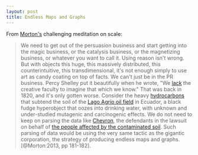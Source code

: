 ```yaml
---
layout: post
title: Endless Maps and Graphs
---
```


From [Morton's](https://en.wikipedia.org/wiki/Timothy_Morton) challenging 
meditation on scale:

> We need to get out of the persuasion business and start getting into the magic
> business, or the catalysis business, or the magnetizing business, or whatever
> you want to call it. Using reason isn't wrong. But with objects this huge,
> this massively distributed, this counterintuitive, this transdimensional, it's
> not enough simply to use art as candy coating on top of facts. We can't just
> be in the PR business. Percy Shelley put it beautifully when he wrote, "We
> [lack] the creative faculty to imagine that which we know." That was back in
> 1820, and it's only gotten worse. Consider the heavy [hydrocarbons] that 
> subtend the soil of the [Lago Agrio oil field] in Ecuador, a black fudge 
> hyperobject that oozes into drinking water, with unknown and under-studied 
> mutagenic and carcinogenic effects. We do not need to keep on parsing the 
> data like [Chevron], the defendants in the lawsuit on behalf of 
> [the people affected by the contaminated soil]. Such parsing of data would 
> be using the very same tactic as the gigantic corporation, the strategy of 
> producing endless maps and graphs. [@Morton:2013, pp 181-182].

[Lago Agrio oil field]: https://en.wikipedia.org/wiki/Lago_Agrio_oil_field
[Chevron]: http://chevrontoxico.com/
[the people affected by the contaminated soil]: https://www.youtube.com/watch?v=BvrZRvgwBS8
[lack]: http://archive.org/stream/essayslettersfro01shelrich#page/44/mode/2up
[hydrocarbons]: https://en.wikipedia.org/wiki/Hydrocarbon
